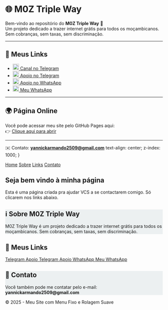 # 🌐 M0Z Triple Way

Bem-vindo ao repositório do **M0Z Triple Way** 🚀  
Um projeto dedicado a trazer internet grátis para todos os moçambicanos.  
Sem cobranças, sem taxas, sem discriminação.  

---

## 🔗 Meus Links

- <a href="https://t.me/moztripleway" target="_blank">
  <img src="https://cdn-icons-png.flaticon.com/512/2111/2111646.png" width="20"/> Canal no Telegram
  </a>

- <a href="https://t.me/Yannickandre" target="_blank">
  <img src="https://cdn-icons-png.flaticon.com/512/2111/2111646.png" width="20"/> Apoio no Telegram
  </a>

- <a href="https://wa.me/+258875868157" target="_blank">
  <img src="https://cdn-icons-png.flaticon.com/512/733/733585.png" width="20"/> Apoio no WhatsApp
  </a>

- <a href="https://wa.me/+258875868157" target="_blank">
  <img src="https://cdn-icons-png.flaticon.com/512/733/733585.png" width="20"/> Meu WhatsApp
  </a>

---

## 🌍 Página Online

Você pode acessar meu site pelo GitHub Pages aqui:  
👉 [Clique aqui para abrir](https://SEUUSUARIO.github.io/SEUREPOSITORIO/)

---

✉️ Contato: **yannickarmando2509@gmail.com**      text-align: center;
      z-index: 1000;
    }

  </style>
</head>
<body>

  <!-- Menu fixo -->
  <nav>
    <a href="#home">Home</a>
    <a href="#sobre">Sobre</a>
    <a href="#links">Links</a>
    <a href="#contato">Contato</a>
  </nav>

  <!-- Espaço para não sobrepor conteúdo -->
  <div class="spacer"></div>

  <!-- Seção Home -->
  <section id="home">
    <h2>Seja bem vindo à minha página</h2>
    <p>Esta é uma página criada pra ajudar VCS a se contactarem comigo. Só clicarem nos links abaixo.</p>
  </section>

  <!-- Seção Sobre -->
  <section id="sobre" style="background:#ecf0f1;">
    <h2>ℹ️ Sobre M0Z Triple Way</h2>
    <p>M0Z Triple Way é um projeto dedicado a trazer internet grátis para todos os moçambicanos. Sem cobranças, sem taxas, sem discriminação.</p>
  </section>

  <!-- Seção Links -->
  <section id="links">
    <h2>🔗 Meus Links</h2>
    <a href="https://t.me/moztripleway" target="_blank" class="btn btn-red">
      <i class="fa-brands fa-telegram"></i> Telegram
    </a>
    <a href="https://t.me/Yannickandre" target="_blank" class="btn btn-green">
      <i class="fa-brands fa-telegram"></i> Apoio Telegram
    </a>
    <a href="https://wa.me/+258875868157" target="_blank" class="btn btn-blue">
      <i class="fa-brands fa-whatsapp"></i> Apoio WhatsApp
    </a>
    <a href="https://wa.me/+258875868157" target="_blank" class="btn btn-yellow">
      <i class="fa-brands fa-whatsapp"></i> Meu WhatsApp
    </a>
  </section>

  <!-- Seção Contato -->
  <section id="contato" style="background:#ecf0f1;">
    <h2>📩 Contato</h2>
    <p>Você também pode me contatar pelo e-mail: <strong>yannickarmando2509@gmail.com</strong></p>
  </section>

  <!-- Rodapé -->
  <footer>
    <p>&copy; 2025 - Meu Site com Menu Fixo e Rolagem Suave</p>
  </footer>

</body>
</html>
